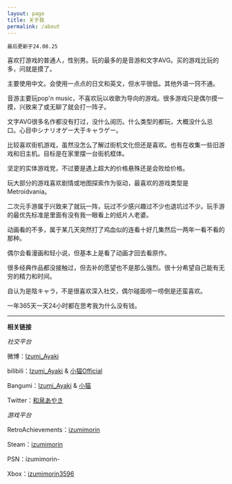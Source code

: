 ```yaml
---
layout: page
title: 关于我
permalink: /about
---
```


`最后更新于24.08.25`

喜欢打游戏的普通人，性别男。玩的最多的是音游和文字AVG。买的游戏比玩的多，问就是摸了。

主要使用中文。会使用一点点的日文和英文，但水平很低。其他外语一窍不通。

音游主要玩pop'n music，不喜欢玩以收歌为导向的游戏。很多游戏只是偶尔摸一摸，兴致来了或无聊了就会打一阵子。

文字AVG很多名作都没有打过，没什么阅历。什么类型的都玩，大概没什么忌口。心目中シナリオゲー大于キャラゲー。

比较喜欢街机游戏，虽然没怎么了解过街机文化但还是喜欢。也有在收集一些旧游戏和旧主机。目标是在家里摆一台街机框体。

坚定的实体游戏党，不过要是遇上超大的价格悬殊还是会败给价格。

玩大部分的游戏喜欢剧情或地图探索作为驱动，最喜欢的游戏类型是Metroidvania。

二次元手游属于兴致来了就玩一阵，玩过不少感兴趣过不少也退坑过不少。玩手游的最优先标准是里面有没有我一眼看上的纸片人老婆。

动画看的不多，属于某几天突然打了鸡血似的连看十好几集然后一两年一看不看的那种。

偶尔会看漫画和轻小说，但基本上是看了动画才回去看原作。

很多经典作品都没接触过，但去补的愿望也不是那么强烈。很十分希望自己能有无穷的精力和时间。

自认为是陰キャラ，不是很喜欢深入社交，偶尔碰面唠一唠倒是还蛮喜欢。

一年365天一天24小时都在思考我为什么没有钱。 

---

**相关链接**

*社交平台*

微博：[Izumi_Ayaki](https://weibo.com/u/5679319503)

bilibili：[Izumi_Ayaki](https://space.bilibili.com/22617205) & [小猫Official](https://space.bilibili.com/613745004)

Bangumi：[Izumi_Ayaki](https://bangumi.tv/user/izumimorin) & [小猫](https://bangumi.tv/user/izumimorin0) 

Twitter：[和泉あやき](https://twitter.com/Ayaki_Izumi)

*游戏平台*

RetroAchievements：[izumimorin](https://retroachievements.org/user/izumimorin)

Steam：[izumimorin](https://steamcommunity.com/id/izumimorin/)

PSN：izumimorin-

Xbox：[izumimorin3596](https://account.xbox.com/en-US/Profile?gamerTag=izumimorin3596)

